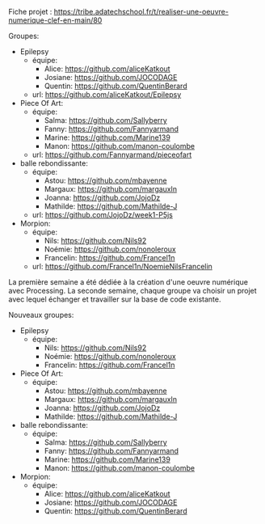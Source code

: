 Fiche projet : https://tribe.adatechschool.fr/t/realiser-une-oeuvre-numerique-clef-en-main/80

Groupes:
- Epilepsy
  - équipe:
    - Alice: https://github.com/aliceKatkout
    - Josiane: https://github.com/JOCODAGE
    - Quentin: https://github.com/QuentinBerard
  - url: https://github.com/aliceKatkout/Epilepsy
- Piece Of Art:
  - équipe:
    - Salma: https://github.com/Sallyberry
    - Fanny: https://github.com/Fannyarmand
    - Marine: https://github.com/Marine139
    - Manon: https://github.com/manon-coulombe
  - url: https://github.com/Fannyarmand/pieceofart
- balle rebondissante:
  - équipe:
    - Astou: https://github.com/mbayenne
    - Margaux: https://github.com/margauxln
    - Joanna: https://github.com/JojoDz
    - Mathilde: https://github.com/Mathilde-J
  - url: https://github.com/JojoDz/week1-P5js
- Morpion:
  - équipe:
    - Nils: https://github.com/Nils92
    - Noémie: https://github.com/nonoleroux
    - Francelin: https://github.com/Francel1n
  - url: https://github.com/Francel1n/NoemieNilsFrancelin

La première semaine a été dédiée à la création d'une oeuvre numérique avec Processing.
La seconde semaine, chaque groupe va choisir un projet avec lequel échanger et travailler sur la base de code existante.

Nouveaux groupes:
- Epilepsy
  - équipe:
    - Nils: https://github.com/Nils92
    - Noémie: https://github.com/nonoleroux
    - Francelin: https://github.com/Francel1n
- Piece Of Art:
  - équipe:
    - Astou: https://github.com/mbayenne
    - Margaux: https://github.com/margauxln
    - Joanna: https://github.com/JojoDz
    - Mathilde: https://github.com/Mathilde-J
- balle rebondissante:
  - équipe:
    - Salma: https://github.com/Sallyberry
    - Fanny: https://github.com/Fannyarmand
    - Marine: https://github.com/Marine139
    - Manon: https://github.com/manon-coulombe
- Morpion:
  - équipe:
    - Alice: https://github.com/aliceKatkout
    - Josiane: https://github.com/JOCODAGE
    - Quentin: https://github.com/QuentinBerard
